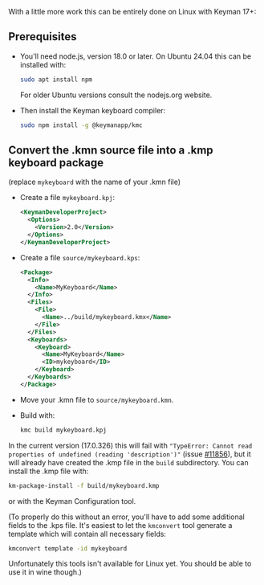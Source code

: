 With a little more work this can be entirely done on Linux with Keyman 17+:

## Prerequisites

- You'll need node.js, version 18.0 or later. On Ubuntu 24.04 this can be installed with:

  ```bash
  sudo apt install npm
  ```

  For older Ubuntu versions consult the nodejs.org website.

- Then install the Keyman keyboard compiler:

  ```bash
  sudo npm install -g @keymanapp/kmc
  ```

## Convert the .kmn source file into a .kmp keyboard package

(replace `mykeyboard` with the name of your .kmn file)
- Create a file `mykeyboard.kpj`:

  ```xml
  <KeymanDeveloperProject>
    <Options>
      <Version>2.0</Version>
    </Options>
  </KeymanDeveloperProject>
  ```

- Create a file `source/mykeyboard.kps`:

  ```xml
  <Package>
    <Info>
      <Name>MyKeyboard</Name>
    </Info>
    <Files>
      <File>
        <Name>../build/mykeyboard.kmx</Name>
      </File>
    </Files>
    <Keyboards>
      <Keyboard>
        <Name>MyKeyboard</Name>
        <ID>mykeyboard</ID>
      </Keyboard>
    </Keyboards>
  </Package>
  ```

- Move your .kmn file to `source/mykeyboard.kmn`.

- Build with:

  ```bash
  kmc build mykeyboard.kpj
  ```

In the current version (17.0.326) this will fail with `"TypeError: Cannot read properties of undefined (reading 'description')"` (issue [#11856](https://github.com/keymanapp/keyman/issues/11856)), but it will already have created the .kmp file in the `build`
subdirectory. You can install the .kmp file with:

```bash
km-package-install -f build/mykeyboard.kmp
```

or with the Keyman Configuration tool.

(To properly do this without an error, you'll have to add some additional fields to the .kps file. It's easiest to let the `kmconvert` tool generate a template which will contain all necessary fields:

```bash
kmconvert template -id mykeyboard
```

Unfortunately this tools isn't available for Linux yet. You should be able to use it in wine though.)